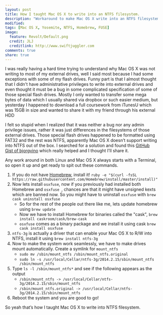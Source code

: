 ```yaml
---
layout: post
title: How I taught Mac OS X to write into an NTFS filesystem.
description: "Workaround to make Mac OS X write into an NTFS filesystem."
modified: 
tags: [Mac OS X, Yosemite, NTFS, Homebrew, FUSE]
image:
  feature: Revolt/Default.png
  credit: JLJ
  creditlink: http://www.swiftjuggler.com
comments: true
share: true
---
```


I was really having a hard time trying to understand why Mac OS X was not writing to most of my external drives, well I said most because I had some exceptions with some of my flash drives. Funny part is that I almost thought that I didn't have administrative privileges to write into external drives and even thought it must be a bug in some complicated specification of some of those special flash drives. Mostly I only wanted to transfer some mega bytes of data which I usually shared via dropbox or such easier medium, but yesterday I happened to download a full coursework from iTunesU which was 15GB in size and wanted to share it with my friend through his external HDD

I felt so stupid when I realized that it was neither a bug nor any admin privilege issues, rather it was just differences in the filesystems of  those external drives. Those special flash drives happened to be formatted using  FAT32 and the rest was NTFS, apparently Mac OS X doesn’t support writing into NTFS out of the box. I searched for a solution and found this [GitHub Gist of bjorgvino](https://gist.github.com/bjorgvino/f24e5c079b92f921b765) which really helped and I thought I'll share it.

Any work around in both Linux and Mac OS X always starts with a Terminal, so open it up and get ready to spit out these commands.

1. If you do not have [Homebrew](http://brew.sh/), install it! `ruby -e "$(curl -fsSL https://raw.githubusercontent.com/Homebrew/install/master/install)"`
2. Now lets install `osxfuse`, now if you previously had installed both Homebrew and `osxfuse `, chances are that it might have unsigned kexts which are banned now. So you might have to uninstall `osxfuse` with `brew cask uninstall osxfuse`
   * So for the rest of the people out there like me, lets update homebrew using `brew update`
   * Now we have to install Homebrew for binaries called the "cask", `brew install caskroom/cask/brew-cask`
   * `osxfuse` comes as a binary package and we install it using cask `brew cask install osxfuse`
3. `ntfs-3g` is actually a driver that can enable your Mac OS X to R/W into NTFS, install it using `brew install ntfs-3g`
4. Now to make the system work seamlessly, we have to make drives mount automatically. Create a symlink for `mount_ntfs`
   * `sudo mv /sbin/mount_ntfs /sbin/mount_ntfs.original`
   * `sudo ln -s /usr/local/Cellar/ntfs-3g/2014.2.15/sbin/mount_ntfs /sbin/mount_ntfs`
5. Type `ls -l /sbin/mount_ntfs*` and see if the following appears as the output
   * `/sbin/mount_ntfs -> /usr/local/Cellar/ntfs-3g/2014.2.15/sbin/mount_ntfs`
   * `/sbin/mount_ntfs.original -> /usr/local/Cellar/ntfs-3g/2014.2.15/sbin/mount_ntfs`
6. Reboot the system and you are good to go!

So yeah that’s how I taught Mac OS X to write into NTFS filesystem.
